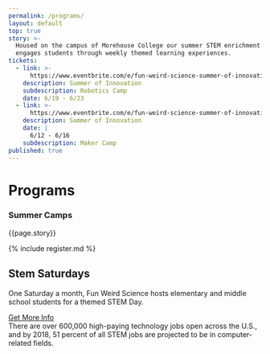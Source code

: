 ```yaml
---
permalink: /programs/
layout: default
top: true
story: >-
  Housed on the campus of Morehouse College our summer STEM enrichment camp
  engages students through weekly themed learning experiences.
tickets:
  - link: >-
      https://www.eventbrite.com/e/fun-weird-science-summer-of-innovation-robotics-camp-tickets-34178810743
    description: Summer of Innovation
    subdescription: Robotics Camp
    date: 6/19 - 6/23
  - link: >-
      https://www.eventbrite.com/e/fun-weird-science-summer-of-innovation-maker-camp-tickets-34030108972?aff=erelpanelorg
    description: Summer of Innovation
    date: |
      6/12 - 6/16
    subdescription: Maker Camp
published: true
---
```


<div class = 'fulls workshops'>
  <div class = 'flex-in overlay'>
    <div class = 'tripple'>
      <h1>Programs</h1>
    </div>
  </div>
</div>
<div class = 'dull flex-in'>
  <div class = 'child tripple'>
    <h3 id = 'camps'>Summer Camps</h3>
    <p>{{page.story}}</p>
    {% include register.md %}
  </div>
</div>
<div class = 'bright flex-in'>
  <div class = 'child tripple'>
    <h2><span id = 'stemsaturdays'>Stem Saturdays</span></h2>
    <p class = 'center'>One Saturday a month, Fun Weird Science hosts elementary and middle school students for a themed STEM Day.</p>
		<a class = 'submit' href = '{{site.baseurl}}/contact'>Get More Info</a>
  </div>
</div>
  <div class = 'banner'>
    <i class = 'icon icon-opens' aria-hidden = 'true'></i>
    There are over 600,000 high-paying technology jobs open across the U.S., and by 2018, 51 percent of all STEM jobs are projected to be in computer-related fields.
    <i class = 'icon icon-closes' aria-hidden = 'true'></i>
    
  </div>
